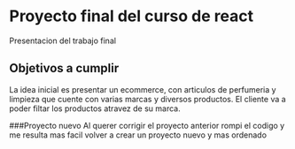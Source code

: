 # Proyecto final del curso de react
Presentacion del trabajo final

## Objetivos a cumplir
La idea inicial es presentar un ecommerce, con articulos de perfumeria y limpieza que cuente con varias marcas y diversos productos.
El cliente va a poder filtar los productos atravez de su marca.

###Proyecto nuevo
Al querer corrigir el proyecto anterior rompi el codigo y me resulta mas facil volver a crear un proyecto nuevo y mas ordenado
